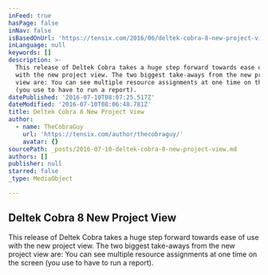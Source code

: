 ```yaml
---
inFeed: true
hasPage: false
inNav: false
isBasedOnUrl: 'https://tensix.com/2016/06/deltek-cobra-8-new-project-view/'
inLanguage: null
keywords: []
description: >-
  This release of Deltek Cobra takes a huge step forward towards ease of use
  with the new project view. The two biggest take-aways from the new project
  view are: You can see multiple resource assignments at one time on the screen
  (you use to have to run a report).
datePublished: '2016-07-10T08:07:25.517Z'
dateModified: '2016-07-10T08:06:48.781Z'
title: Deltek Cobra 8 New Project View
author:
  - name: TheCobraGuy
    url: 'https://tensix.com/author/thecobraguy/'
    avatar: {}
sourcePath: _posts/2016-07-10-deltek-cobra-8-new-project-view.md
authors: []
publisher: null
starred: false
_type: MediaObject

---
```

<article style=""><h1>Deltek Cobra 8 New Project View</h1><p>This release of Deltek Cobra takes a huge step forward towards ease of use with the new project view. The two biggest take-aways from the new project view are: You can see multiple resource assignments at one time on the screen (you use to have to run a report).</p></article>